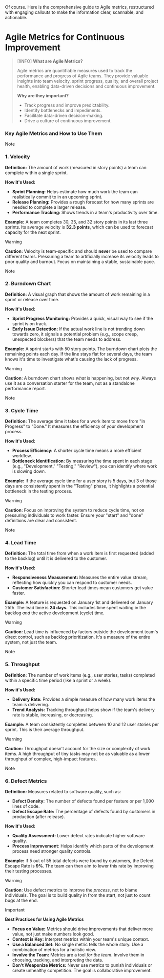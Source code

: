 Of course. Here is the comprehensive guide to Agile metrics, restructured with engaging callouts to make the information clear, scannable, and actionable.

# Agile Metrics for Continuous Improvement

> [!INFO]
> **What are Agile Metrics?**
>
> Agile metrics are quantifiable measures used to track the performance and progress of Agile teams. They provide valuable insights into team velocity, sprint progress, quality, and overall project health, enabling data-driven decisions and continuous improvement.
>
> **Why are they important?**
> -   Track progress and improve predictability.
> -   Identify bottlenecks and impediments.
> -   Facilitate data-driven decision-making.
> -   Drive a culture of continuous improvement.

### Key Agile Metrics and How to Use Them

> [!NOTE]
> ### 1. Velocity
>
> **Definition:** The amount of work (measured in story points) a team can complete within a single sprint.
>
> **How it's Used:**
> -   **Sprint Planning:** Helps estimate how much work the team can realistically commit to in an upcoming sprint.
> -   **Release Planning:** Provides a rough forecast for how many sprints are needed to complete a larger release.
> -   **Performance Tracking:** Shows trends in a team's productivity over time.
>
> **Example:** A team completes 30, 35, and 32 story points in its last three sprints. Its average velocity is **32.3 points**, which can be used to forecast capacity for the next sprint.
>
> > [!WARNING]
> > **Caution:** Velocity is team-specific and should **never** be used to compare different teams. Pressuring a team to artificially increase its velocity leads to poor quality and burnout. Focus on maintaining a stable, sustainable pace.

> [!NOTE]
> ### 2. Burndown Chart
>
> **Definition:** A visual graph that shows the amount of work remaining in a sprint or release over time.
>
> **How it's Used:**
> -   **Sprint Progress Monitoring:** Provides a quick, visual way to see if the sprint is on track.
> -   **Early Issue Detection:** If the actual work line is not trending down towards zero, it signals a potential problem (e.g., scope creep, unexpected blockers) that the team needs to address.
>
> **Example:** A sprint starts with 50 story points. The burndown chart plots the remaining points each day. If the line stays flat for several days, the team knows it's time to investigate what's causing the lack of progress.
>
> > [!WARNING]
> > **Caution:** A burndown chart shows *what* is happening, but not *why*. Always use it as a conversation starter for the team, not as a standalone performance report.

> [!NOTE]
> ### 3. Cycle Time
>
> **Definition:** The average time it takes for a work item to move from "In Progress" to "Done." It measures the efficiency of your development process.
>
> **How it's Used:**
> -   **Process Efficiency:** A shorter cycle time means a more efficient workflow.
> -   **Bottleneck Identification:** By measuring the time spent in each stage (e.g., "Development," "Testing," "Review"), you can identify where work is slowing down.
>
> **Example:** If the average cycle time for a user story is 5 days, but 3 of those days are consistently spent in the "Testing" phase, it highlights a potential bottleneck in the testing process.
>
> > [!WARNING]
> > **Caution:** Focus on improving the system to reduce cycle time, not on pressuring individuals to work faster. Ensure your "start" and "done" definitions are clear and consistent.

> [!NOTE]
> ### 4. Lead Time
>
> **Definition:** The total time from when a work item is first requested (added to the backlog) until it is delivered to the customer.
>
> **How it's Used:**
> -   **Responsiveness Measurement:** Measures the entire value stream, reflecting how quickly you can respond to customer needs.
> -   **Customer Satisfaction:** Shorter lead times mean customers get value faster.
>
> **Example:** A feature is requested on January 1st and delivered on January 25th. The lead time is **24 days**. This includes time spent waiting in the backlog *and* the active development (cycle) time.
>
> > [!WARNING]
> > **Caution:** Lead time is influenced by factors outside the development team's direct control, such as backlog prioritization. It's a measure of the entire system, not just the team.

> [!NOTE]
> ### 5. Throughput
>
> **Definition:** The number of work items (e.g., user stories, tasks) completed within a specific time period (like a sprint or a week).
>
> **How it's Used:**
> -   **Delivery Rate:** Provides a simple measure of how many work items the team is delivering.
> -   **Trend Analysis:** Tracking throughput helps show if the team's delivery rate is stable, increasing, or decreasing.
>
> **Example:** A team consistently completes between 10 and 12 user stories per sprint. This is their average throughput.
>
> > [!WARNING]
> > **Caution:** Throughput doesn't account for the size or complexity of work items. A high throughput of tiny tasks may not be as valuable as a lower throughput of complex, high-impact features.

> [!NOTE]
> ### 6. Defect Metrics
>
> **Definition:** Measures related to software quality, such as:
> -   **Defect Density:** The number of defects found per feature or per 1,000 lines of code.
> -   **Defect Escape Rate:** The percentage of defects found by customers in production (after release).
>
> **How it's Used:**
> -   **Quality Assessment:** Lower defect rates indicate higher software quality.
> -   **Process Improvement:** Helps identify which parts of the development process need stronger quality controls.
>
> **Example:** If 5 out of 55 total defects were found by customers, the Defect Escape Rate is **9%**. The team can then aim to lower this rate by improving their testing processes.
>
> > [!WARNING]
> > **Caution:** Use defect metrics to improve the *process*, not to blame individuals. The goal is to build quality in from the start, not just to count bugs at the end.

> [!IMPORTANT]
> **Best Practices for Using Agile Metrics**
>
> -   **Focus on Value:** Metrics should drive improvements that deliver more value, not just make numbers look good.
> -   **Context is Key:** Interpret metrics within your team's unique context.
> -   **Use a Balanced Set:** No single metric tells the whole story. Use a combination of metrics for a holistic view.
> -   **Involve the Team:** Metrics are a tool *for the team*. Involve them in choosing, tracking, and interpreting the data.
> -   **Don't Weaponize Metrics:** Never use metrics to punish individuals or create unhealthy competition. The goal is collaborative improvement.

